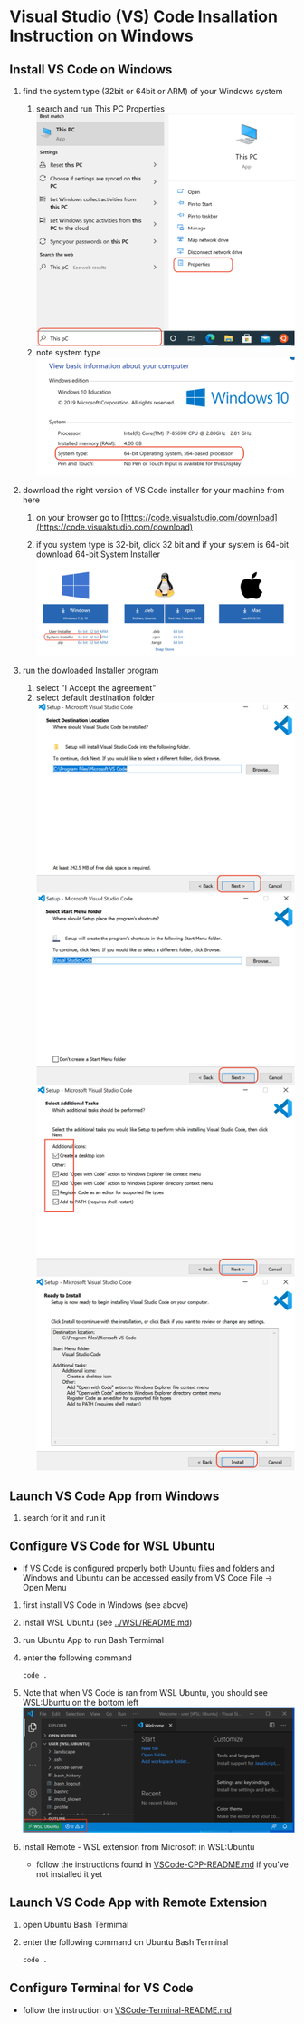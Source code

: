# Visual Studio (VS) Code Insallation Instruction on Windows

## Install VS Code on Windows

1. find the system type (32bit or 64bit or ARM) of your Windows system
    1. search and run This PC Properties
    ![This PC Properties](PCProperties.png)
    2. note system type
    ![System Type](SystemType.png)

2. download the right version of VS Code installer for your machine from here
    1. on your browser go to [https://code.visualstudio.com/download](https://code.visualstudio.com/download)

    2. if you system type is 32-bit, click 32 bit and if your system is 64-bit download 64-bit System Installer
    ![VS Code Installer](CodeInstaller.png)

3. run the dowloaded Installer program
    1. select "I Accept the agreement"
    2. select default destination folder
    ![Destination](CodeDestination.png)
    ![Start Menu](StartMenu.png)
    ![Additional Tasks](AdditionalTasks.png)
    ![Install](InstallStep.png)

## Launch VS Code App from Windows

1. search for it and run it

## Configure VS Code for WSL Ubuntu

- if VS Code is configured properly both Ubuntu files and folders and Windows and Ubuntu can be accessed easily from VS Code File -> Open Menu

1. first install VS Code in Windows (see above)
2. install WSL Ubuntu (see [../WSL/README.md](../WSL/README.md))
3. run Ubuntu App to run Bash Termimal
4. enter the following command

    ```bash
    code .
    ```

5. Note that when VS Code is ran from WSL Ubuntu, you should see WSL:Ubuntu on the bottom left
    ![WSL:Ubuntu](WSL-Code.png)

6. install Remote - WSL extension from Microsoft in WSL:Ubuntu
    - follow the instructions found in [VSCode-CPP-README.md](VSCode-CPP-README.md) if you've not installed it yet

## Launch VS Code App with Remote Extension

1. open Ubuntu Bash Termimal
2. enter the following command on Ubuntu Bash Terminal

    ```bash
    code .
    ```

## Configure Terminal for VS Code

- follow the instruction on [VSCode-Terminal-README.md](VSCode-Terminal-README.md)

